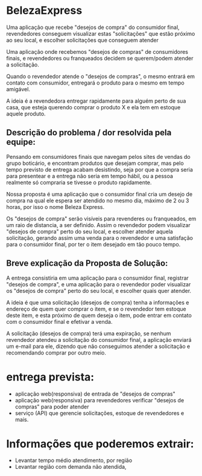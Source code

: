 # BelezaExpress
Uma aplicação que recebe "desejos de compra" do consumidor final, revendedores conseguem visualizar estas "solicitações" que estão próximo ao seu local, e escolher solicitações que conseguem atender

Uma aplicação onde recebemos "desejos de compras" de consumidores finais, e revendedores ou franqueados decidem se querem/podem atender a solicitação.

Quando o revendedor atende o "desejos de compras", o mesmo entrará em  contato com consumidor, entregará o produto para o mesmo em tempo amigável.

A ideia é a revendedora entregar rapidamente para alguém perto de sua casa, que esteja querendo comprar o produto X e ela tem em estoque aquele produto.

## Descrição do problema / dor resolvida pela equipe:

Pensando em consumidores finais que navegam pelos sites de vendas do grupo boticário, e encontram produtos que desejam comprar, mas pelo tempo previsto de entrega acabam desistindo, seja por que a compra seria para presentear e a entrega não seria em tempo hábil, ou a pessoa realmente só compraria se tivesse o produto rapidamente.


Nossa proposta é uma aplicação que o consumidor final cria um desejo de compra na qual ele espera ser atendido no mesmo dia, máximo de 2 ou 3 horas, por isso o nome Beleza Express.

Os "desejos de compra" serão visíveis para revenderes ou franqueados, em um raio de distancia, a ser definido. Assim o revendedor podem visualizar "desejos de compra" perto do seu local, e escolher atender aquela solicitação, gerando assim uma venda para o revendedor e uma satisfação para o consumidor final, por ter o item desejado em tão pouco tempo.



## Breve explicação da Proposta de Solução: 

A entrega consistiria em uma aplicação para o consumidor final, registrar "desejos de compra", e uma aplicação para o revendedor poder visualizar os "desejos de compra" perto do seu local, e escolher quais quer atender.

A ideia é que uma solicitação (desejos de compra) tenha a informações e endereço de quem quer comprar o item, e se o revendedor tem estoque deste item, e esta próximo de quem deseja o item, pode entrar em contato com o consumidor final e efetivar a venda.

A solicitação (desejos de compra) terá uma expiração, se nenhum revendedor atendeu a solicitação do consumidor final, a aplicação enviará um e-mail para ele, dizendo que não conseguimos atender a solicitação e recomendando comprar por outro meio.

# entrega prevista:
- aplicação web(responsiva) de entrada de "desejos de compras"
- aplicação web(responsiva) para revendedores verificar "desejos de compras" para poder atender
- serviço (API) que gerencie solicitações, estoque de revendedores e mais. 

# Informações que poderemos extrair:
- Levantar tempo médio atendimento, por região
- Levantar região com demanda não atendida,

